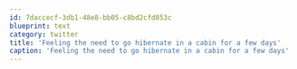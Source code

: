 ```yaml
---
id: 7daccecf-3db1-48e8-bb05-c8bd2cfd853c
blueprint: text
category: twitter
title: 'Feeling the need to go hibernate in a cabin for a few days'
caption: 'Feeling the need to go hibernate in a cabin for a few days'
---
```

